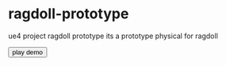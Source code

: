 # ragdoll-prototype
ue4 project ragdoll prototype its a prototype physical for ragdoll
<form>
<input class="play demo" type="button" value="play demo" onclick="window.location.href='https://'" />
</form>
